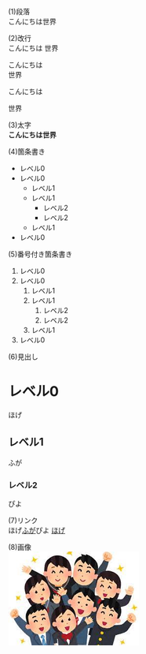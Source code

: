 (1)段落  
こんにちは世界

(2)改行  
こんにちは
世界

こんにちは  
世界

こんにちは

世界

(3)太字  
**こんにちは世界**

(4)箇条書き  
- レベル0
- レベル0
  - レベル1
  - レベル1
    - レベル2
    - レベル2
  - レベル1
- レベル0

(5)番号付き箇条書き  
1. レベル0
1. レベル0
   1. レベル1
   1. レベル1
      1. レベル2
      1. レベル2
   1. レベル1
1. レベル0

(6)見出し  
# レベル0
ほげ
## レベル1
ふが
### レベル2
ぴよ

(7)リンク  
ほげ[ふが](https://github.com/)ぴよ
[ほげ](./fuga/hoge.md)

(8)画像  
![ほげ](./hoge.png)
